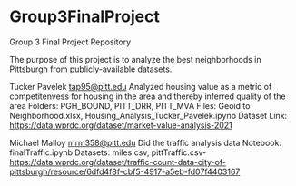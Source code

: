 # Group3FinalProject
Group 3 Final Project Repository

The purpose of this project is to analyze the best neighborhoods in Pittsburgh from publicly-available datasets. 

Tucker Pavelek
tap95@pitt.edu 
Analyzed housing value as a metric of competitenvess for housing in the area and thereby inferred quality of the area
Folders: PGH_BOUND, PITT_DRR, PITT_MVA
Files: Geoid to Neighborhood.xlsx, Housing_Analysis_Tucker_Pavelek.ipynb
Dataset Link: https://data.wprdc.org/dataset/market-value-analysis-2021


Michael Malloy
mrm358@pitt.edu
Did the traffic analysis data
Notebook: finalTraffic.ipynb
Datasets: miles.csv, pittTraffic.csv- https://data.wprdc.org/dataset/traffic-count-data-city-of-pittsburgh/resource/6dfd4f8f-cbf5-4917-a5eb-fd07f4403167



